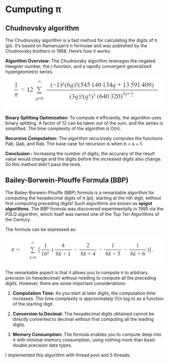 # Cumputing π

## Chudnovsky algorithm
The Chudnovsky algorithm is a fast method for calculating the digits of π (pi). It’s based on Ramanujan’s π formulae and was published by the Chudnovsky brothers in 1988. Here’s how it works:


**Algorithm Overview:**
The Chudnovsky algorithm leverages the negated Heegner number, the j-function, and a rapidly convergent generalized hypergeometric series.
![Chudnovsky.png](Chudnovsky.png)

**Binary Splitting Optimization:**
To compute π efficiently, the algorithm uses binary splitting.
A factor of 12 can be taken out of the sum, and the series is simplified.
The time complexity of the algorithm is O(n).



**Recursive Computation:**
The algorithm recursively computes the functions Pab, Qab, and Rab.
The base case for recursion is when b = a + 1.

**Conclusion :**
Increasing the number of digits, the accuracy of the result value would change and the digits before the increased digits also change.
So this method didn't pass the tests.

## Bailey-Borwein-Plouffe Formula (BBP)

The Bailey-Borwein-Plouffe (BBP) formula is a remarkable algorithm for computing the hexadecimal digits of π (pi), starting at the nth digit, without first computing preceding digits! Such algorithms are known as **spigot algorithms**. The BBP formula was discovered experimentally in 1995 via the PSLQ algorithm, which itself was named one of the Top Ten Algorithms of the Century.

The formula can be expressed as:

![BBP.png](BBP.png)

The remarkable aspect is that it allows you to compute π to arbitrary precision (in hexadecimal) without needing to compute all the preceding digits. However, there are some important considerations:

1. **Computation Time:**
   As you start at later digits, the computation time increases. The time complexity is approximately O(n log n) as a function of the starting digit.

2. **Conversion to Decimal:**
   The hexadecimal digits obtained cannot be directly converted to decimal without first computing all the leading digits.

3. **Memory Consumption:**
   The formula enables you to compute deep into π with minimal memory consumption, using nothing more than basic double precision data types.

I implemented this algorithm with thread pool and 5 threads. 